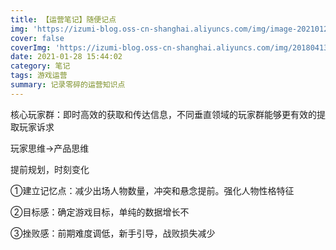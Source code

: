 ```yaml
---
title: 【运营笔记】随便记点
img: 'https://izumi-blog.oss-cn-shanghai.aliyuncs.com/img/image-20210128181929155.png'
cover: false
coverImg: 'https://izumi-blog.oss-cn-shanghai.aliyuncs.com/img/20180413101445_VXV2l.png'
date: 2021-01-28 15:44:02
category: 笔记
tags: 游戏运营
summary: 记录零碎的运营知识点
---
```




<!--more-->

核心玩家群：即时高效的获取和传达信息，不同垂直领域的玩家群能够更有效的提取玩家诉求

玩家思维→产品思维

提前规划，时刻变化

①建立记忆点：减少出场人物数量，冲突和悬念提前。强化人物性格特征

②目标感：确定游戏目标，单纯的数据增长不

③挫败感：前期难度调低，新手引导，战败损失减少